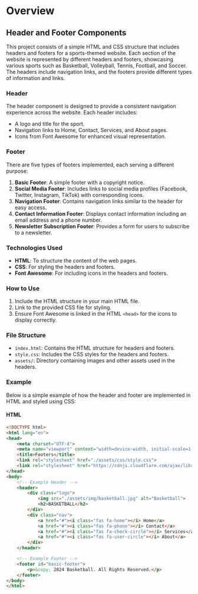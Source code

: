 # Overview

## Header and Footer Components

This project consists of a simple HTML and CSS structure that includes headers and footers for a sports-themed website. Each section of the website is represented by different headers and footers, showcasing various sports such as Basketball, Volleyball, Tennis, Football, and Soccer. The headers include navigation links, and the footers provide different types of information and links.

### Header

The header component is designed to provide a consistent navigation experience across the website. Each header includes:
- A logo and title for the sport.
- Navigation links to Home, Contact, Services, and About pages.
- Icons from Font Awesome for enhanced visual representation.

### Footer

There are five types of footers implemented, each serving a different purpose:

1. **Basic Footer**: A simple footer with a copyright notice.
2. **Social Media Footer**: Includes links to social media profiles (Facebook, Twitter, Instagram, TikTok) with corresponding icons.
3. **Navigation Footer**: Contains navigation links similar to the header for easy access.
4. **Contact Information Footer**: Displays contact information including an email address and a phone number.
5. **Newsletter Subscription Footer**: Provides a form for users to subscribe to a newsletter.

### Technologies Used

- **HTML**: To structure the content of the web pages.
- **CSS**: For styling the headers and footers.
- **Font Awesome**: For including icons in the headers and footers.

### How to Use

1. Include the HTML structure in your main HTML file.
2. Link to the provided CSS file for styling.
3. Ensure Font Awesome is linked in the HTML `<head>` for the icons to display correctly.

### File Structure

- `index.html`: Contains the HTML structure for headers and footers.
- `style.css`: Includes the CSS styles for the headers and footers.
- `assets/`: Directory containing images and other assets used in the headers.

### Example

Below is a simple example of how the header and footer are implemented in HTML and styled using CSS:

#### HTML
```html
<!DOCTYPE html>
<html lang="en">
<head>
    <meta charset="UTF-8">
    <meta name="viewport" content="width=device-width, initial-scale=1.0">
    <title>Footers</title>
    <link rel="stylesheet" href="./assets/css/style.css">
    <link rel="stylesheet" href="https://cdnjs.cloudflare.com/ajax/libs/font-awesome/5.15.3/css/all.min.css" integrity="sha512-iBBXm8fW90+nuLcSKlbmrPcLa0OT92xO1BIsZ+ywDWZCvqsWgccV3gFoRBv0z+8dLJgyAHIhR35VZc2oM/gI1w==" crossorigin="anonymous" referrerpolicy="no-referrer" />
</head>
<body>
    <!-- Example Header -->
    <header>
        <div class="logo">
            <img src="./assets/img/basketball.jpg" alt="Basketball">
            <h2>BASKETBALL</h2>
        </div>
        <div class="nav">
            <a href="#"><i class="fas fa-home"></i> Home</a>
            <a href="#"><i class="fas fa-phone"></i> Contact</a>
            <a href="#"><i class="fas fa-check-circle"></i> Services</a>
            <a href="#"><i class="fas fa-user-circle"></i> About</a>
        </div>
    </header>

    <!-- Example Footer -->
    <footer id="basic-footer">
        <p>&copy; 2024 Basketball. All Rights Reserved.</p>
    </footer>
</body>
</html>
